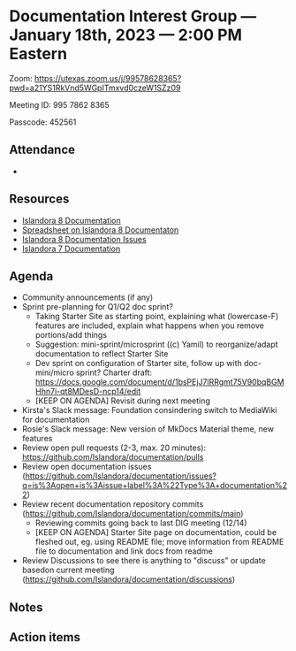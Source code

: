 # Documentation Interest Group — January 18th, 2023 — 2:00 PM Eastern

Zoom: https://utexas.zoom.us/j/99578628365?pwd=a21YS1RkVnd5WGpITmxvd0czeW1SZz09

Meeting ID: 995 7862 8365

Passcode: 452561

## Attendance

*

## Resources
* [Islandora 8 Documentation](https://islandora.github.io/documentation/)
* [Spreadsheet on Islandora 8 Documentaton](https://docs.google.com/spreadsheets/d/1E-kRw9xE60CKK0qL1-phzeVKjEZu3qBKZ9d3LH1hDEE/edit?usp=sharing)
* [Islandora 8 Documentation Issues](https://github.com/Islandora/documentation/issues?q=is%3Aopen+is%3Aissue+label%3A%22Type%3A+documentation%22)
* [Islandora 7 Documentation](https://wiki.lyrasis.org/display/ISLANDORA/Start)

## Agenda
- Community announcements (if any)
- Sprint pre-planning for Q1/Q2 doc sprint?
    - Taking Starter Site as starting point, explaining what (lowercase-F) features are included, explain what happens when you remove portions/add things
    - Suggestion: mini-sprint/microsprint ((c) Yamil) to reorganize/adapt documentation to reflect Starter Site
    - Dev sprint on configuration of Starter site, follow up with doc-mini/micro sprint? Charter draft: https://docs.google.com/document/d/1bsPEjJ7lRRgmt75V90bqBGMHhn7i-qt8MDesD-ncp14/edit
    - [KEEP ON AGENDA] Revisit during next meeting
- Kirsta's Slack message: Foundation consindering switch to MediaWiki for documentation
- Rosie's Slack message: New version of MkDocs Material theme, new features
- Review open pull requests (2-3, max. 20 minutes): https://github.com/Islandora/documentation/pulls
- Review open documentation issues (https://github.com/Islandora/documentation/issues?q=is%3Aopen+is%3Aissue+label%3A%22Type%3A+documentation%22)
- Review recent documentation repository commits (https://github.com/Islandora/documentation/commits/main)
    - Reviewing commits going back to last DIG meeting (12/14)
    - [KEEP ON AGENDA] Starter Site page on documentation, could be fleshed out, eg. using README file; move information from README file to documentation and link docs from readme
- Review Discussions to see there is anything to "discuss" or update basedon current meeting (https://github.com/Islandora/documentation/discussions)

## Notes

## Action items
